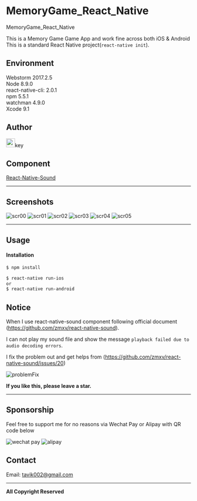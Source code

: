 # MemoryGame_React_Native

MemoryGame_React_Native

This is a Memory Game Game App and work fine across both iOS & Android <br>
This is a standard React Native project(`react-native init`).

## Environment
Webstorm 2017.2.5 <br>
Node 8.9.0 <br>
react-native-cli: 2.0.1 <br>
npm 5.5.1 <br>
watchman 4.9.0 <br>
Xcode 9.1



## Author
<img src="https://github.com/favicon.ico" width="24">key

## Component

[React-Native-Sound](https://github.com/zmxv/react-native-sound)


-----

## Screenshots
![scr00](https://github.com/tavik000/MemoryGame_React_Native/raw/master/Screenshots/scr00.png)
![scr01](https://github.com/tavik000/MemoryGame_React_Native/raw/master/Screenshots/scr01.png)
![scr02](https://github.com/tavik000/MemoryGame_React_Native/raw/master/Screenshots/scr02.png)
![scr03](https://github.com/tavik000/MemoryGame_React_Native/raw/master/Screenshots/scr03.png)
![scr04](https://github.com/tavik000/MemoryGame_React_Native/raw/master/Screenshots/scr04.png)
![scr05](https://github.com/tavik000/MemoryGame_React_Native/raw/master/Screenshots/scr05.png)

-----

## Usage

#### Installation
```sh
$ npm install

$ react-native run-ios
or
$ react-native run-android
```


## Notice
When I use react-native-sound component following official document (https://github.com/zmxv/react-native-sound).

I can not play my sound file and show the message `playback failed due to audio decoding errors`.

I fix the problem out and get helps from (https://github.com/zmxv/react-native-sound/issues/20)

![problemFix](https://github.com/tavik000/TicTacToe_React_Native/raw/master/Screenshots/sound_problem.png)


**If you like this, please leave a star.**

-----

## Sponsorship
Feel free to support me for no reasons via Wechat Pay or Alipay with QR code below



![wechat pay](https://github.com/tavik000/Self_Organizing_Map/raw/master/Screenshots/wechatpay.png)
![alipay](https://github.com/tavik000/Self_Organizing_Map/raw/master/Screenshots/alipay.jpg)




## Contact



Email:  tavik002@gmail.com

-----

**All Copyright Reserved**
